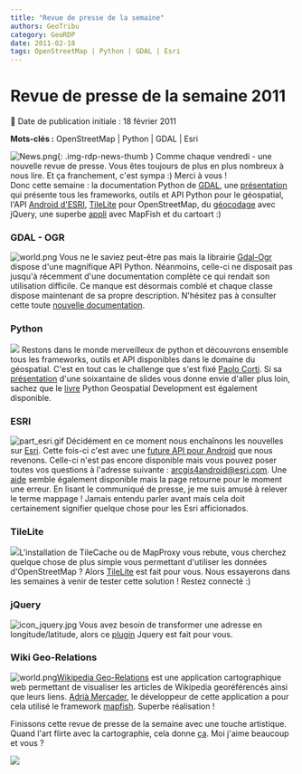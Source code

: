```yaml
---
title: "Revue de presse de la semaine"
authors: GeoTribu
category: GeoRDP
date: 2011-02-18
tags: OpenStreetMap | Python | GDAL | Esri
---
```


# Revue de presse de la semaine 2011


:calendar: Date de publication initiale : 18 février 2011

**Mots-clés :** OpenStreetMap | Python | GDAL | Esri


![News.png](https://cdn.geotribu.fr/images/internal/icons-rdp-news/news.png){: .img-rdp-news-thumb }
 Comme chaque vendredi - une nouvelle revue de presse. Vous êtes toujours de plus en plus nombreux à nous lire. Et ça franchement, c'est sympa :) Merci à vous !  
 Donc cette semaine : la documentation Python de [GDAL](#gdal), une [présentation](#python) qui présente tous les frameworks, outils et API Python pour le géospatial, l'API [Android d'ESRI](#esri), [TileLite](#tilelite) pour OpenStreetMap, du [géocodage](#jquery) avec jQuery, une superbe [appli](#georelation) avec MapFish et du cartoart :)




### GDAL - OGR

 ![world.png](http://geotribu.net/sites/default/files/Tuto/img/Blog/world.png) Vous ne le saviez peut-être pas mais la librairie [Gdal-Ogr](http://www.gdal.org/) dispose d'une magnifique API Python. Néanmoins, celle-ci ne disposait pas jusqu'à récemment d'une documentation complète ce qui rendait son utilisation difficile. Ce manque est désormais comblé et chaque classe dispose maintenant de sa propre description. N'hésitez pas à consulter cette toute [nouvelle documentation](http://gdal.org/python/).




### Python

 ![](http://geotribu.net/sites/default/files/Tuto/img/Blog/python.png) Restons dans le monde merveilleux de python et découvrons ensemble tous les frameworks, outils et API disponibles dans le domaine du géospatial. C'est en tout cas le challenge que s'est fixé [Paolo Corti](http://www.paolocorti.net/). Si sa [présentation](http://www.slideshare.net/capooti/developing-geospatial-software-with-python-part-1) d'une soixantaine de slides vous donne envie d'aller plus loin, sachez que le [livre](https://www.packtpub.com/python-geospatial-development/book) Python Geospatial Development est également disponible.




### ESRI

 ![part_esri.gif](http://geotribu.net/sites/default/files/Tuto/img/Blog/divers/part_esri.gif) Décidément en ce moment nous enchaînons les nouvelles sur [Esri](http://www.esrifrance.fr/). Cette fois-ci c'est avec une [future API pour Android](http://resources.arcgis.com/fr/content/arcgis-android/api) que nous revenons. Celle-ci n'est pas encore disponible mais vous pouvez poser toutes vos questions à l'adresse suivante : [arcgis4android@esri.com](mailto:arcgis4android@esri.com). Une [aide](http://help.arcgis.com/fr/arcgismobile/10.0/apis/android/help/) semble également disponible mais la page retourne pour le moment une erreur. En lisant le communiqué de presse, je me suis amusé à relever le terme mappage ! Jamais entendu parler avant mais cela doit certainement signifier quelque chose pour les Esri afficionados.




### TileLite

 ![](http://geotribu.net/sites/default/files/Tuto/img/Blog/python.png)L'installation de TileCache ou de MapProxy vous rebute, vous cherchez quelque chose de plus simple vous permettant d'utiliser les données d'OpenStreetMap ? Alors [TileLite](http://pypi.python.org/pypi/tilelite/0.1.4) est fait pour vous. Nous essayerons dans les semaines à venir de tester cette solution ! Restez connecté :)




### jQuery

 ![icon_jquery.jpg](/sites/default/files/Tuto/img/Blog/mapquery/icon_jquery.jpg) Vous avez besoin de transformer une adresse en longitude/latitude, alors ce [plugin](http://jonrobson.me.uk/static/jQGeoSearch/index.html) Jquery est fait pour vous.




### Wiki Geo-Relations

 ![world.png](/sites/default/files/Tuto/img/Blog/world.png)[Wikipedia Geo-Relations](http://amercader.net/dev/wikigeolinks/) est une application cartographique web permettant de visualiser les articles de Wikipedia georéférencés ainsi que leurs liens. [Adrià Mercader](http://amercader.net/), le développeur de cette application a pour cela utilisé le framework [mapfish](http://www.mapfish.org/). Superbe réalisation !




 Finissons cette revue de presse de la semaine avec une touche artistique. Quand l'art flirte avec la cartographie, cela donne [ça](http://socks-studio.com/2011/02/04/faces-as-topographies/). Moi j'aime beaucoup et vous ?




 [![](http://socks-studio.com/img/blog/Matthew-Cusuck-Geronimo-detail.jpeg)](http://socks-studio.com/2011/02/04/faces-as-topographies/)
